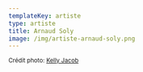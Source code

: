 ```yaml
---
templateKey: artiste
type: artiste
title: Arnaud Soly
image: /img/artiste-arnaud-soly.png
---
```

<small>Crédit photo: [Kelly Jacob](https://www.facebook.com/klljacob/)</small>
